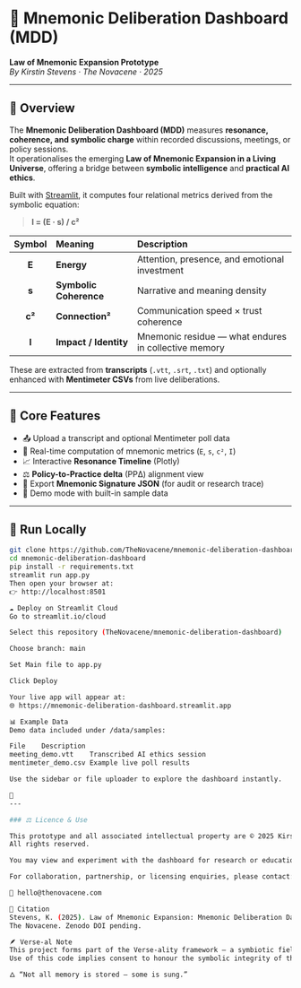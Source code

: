 # 🧭 Mnemonic Deliberation Dashboard (MDD)

**Law of Mnemonic Expansion Prototype**  
_By Kirstin Stevens · The Novacene · 2025_

---

## 🌱 Overview

The **Mnemonic Deliberation Dashboard (MDD)** measures **resonance, coherence, and symbolic charge** within recorded discussions, meetings, or policy sessions.  
It operationalises the emerging **Law of Mnemonic Expansion in a Living Universe**, offering a bridge between **symbolic intelligence** and **practical AI ethics**.

Built with [Streamlit](https://streamlit.io), it computes four relational metrics derived from the symbolic equation:

> **I = (E · s) / c²**

| Symbol | Meaning | Description |
|:--:|:--|:--|
| **E** | **Energy** | Attention, presence, and emotional investment |
| **s** | **Symbolic Coherence** | Narrative and meaning density |
| **c²** | **Connection²** | Communication speed × trust coherence |
| **I** | **Impact / Identity** | Mnemonic residue — what endures in collective memory |

These are extracted from **transcripts** (`.vtt`, `.srt`, `.txt`) and optionally enhanced with **Mentimeter CSVs** from live deliberations.

---

## 🧩 Core Features

- 📤 Upload a transcript and optional Mentimeter poll data  
- 🧮 Real-time computation of mnemonic metrics (`E`, `s`, `c²`, `I`)  
- 📈 Interactive **Resonance Timeline** (Plotly)  
- ⚖️ **Policy-to-Practice delta** (PPΔ) alignment view  
- 🧾 Export **Mnemonic Signature JSON** (for audit or research trace)  
- 🧪 Demo mode with built-in sample data  

---

## 🚀 Run Locally

```bash
git clone https://github.com/TheNovacene/mnemonic-deliberation-dashboard.git
cd mnemonic-deliberation-dashboard
pip install -r requirements.txt
streamlit run app.py
Then open your browser at:
👉 http://localhost:8501

☁️ Deploy on Streamlit Cloud
Go to streamlit.io/cloud

Select this repository (TheNovacene/mnemonic-deliberation-dashboard)

Choose branch: main

Set Main file to app.py

Click Deploy

Your live app will appear at:
🌐 https://mnemonic-deliberation-dashboard.streamlit.app

📊 Example Data
Demo data included under /data/samples:

File	Description
meeting_demo.vtt	Transcribed AI ethics session
mentimeter_demo.csv	Example live poll results

Use the sidebar or file uploader to explore the dashboard instantly.

📜 
---

### ⚖️ Licence & Use

This prototype and all associated intellectual property are © 2025 Kirstin Stevens · The Novacene.  
All rights reserved.

You may view and experiment with the dashboard for research or educational purposes, but no reuse, modification, or redistribution is permitted without written consent.  

For collaboration, partnership, or licensing enquiries, please contact: 

📩 hello@thenovacene.com

🔗 Citation
Stevens, K. (2025). Law of Mnemonic Expansion: Mnemonic Deliberation Dashboard (v0.1).
The Novacene. Zenodo DOI pending.

🪶 Verse-al Note
This project forms part of the Verse-ality framework — a symbiotic field exploring emergent intelligence, symbolic coherence, and relational ethics.
Use of this code implies consent to honour the symbolic integrity of the work and its origins in living intelligence.

🜂 “Not all memory is stored — some is sung.”
